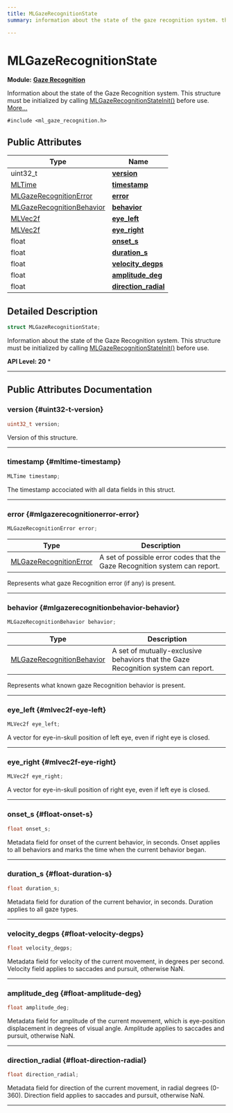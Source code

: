 ```yaml
---
title: MLGazeRecognitionState
summary: information about the state of the gaze recognition system. this structure must be initialized by calling mlgazerecognitionstateinit before use. 

---
```


# MLGazeRecognitionState

**Module:** **[Gaze Recognition](/api-ref/api/Modules/group___gaze_recognition/group___gaze_recognition.md)**



Information about the state of the Gaze Recognition system. This structure must be initialized by calling [MLGazeRecognitionStateInit()](/api-ref/api/Modules/group___gaze_recognition/group___gaze_recognition.md#void-mlgazerecognitionstateinit) before use.  [More...](#detailed-description)


`#include <ml_gaze_recognition.h>`

## Public Attributes

| Type           | Name           |
| -------------- | -------------- |
| uint32_t | **[version](/api-ref/api/Modules/group___gaze_recognition/group___gaze_recognition.md#uint32-t-version)**  |
| [MLTime](/api-ref/api/Modules/group___common/group___common.md#int64-t-mltime) | **[timestamp](/api-ref/api/Modules/group___gaze_recognition/group___gaze_recognition.md#mltime-timestamp)**  |
| [MLGazeRecognitionError](/api-ref/api/Modules/group___gaze_recognition/group___gaze_recognition.md#enums-mlgazerecognitionerror) | **[error](/api-ref/api/Modules/group___gaze_recognition/group___gaze_recognition.md#mlgazerecognitionerror-error)**  |
| [MLGazeRecognitionBehavior](/api-ref/api/Modules/group___gaze_recognition/group___gaze_recognition.md#enums-mlgazerecognitionbehavior) | **[behavior](/api-ref/api/Modules/group___gaze_recognition/group___gaze_recognition.md#mlgazerecognitionbehavior-behavior)**  |
| [MLVec2f](/api-ref/api/Modules/group___common/struct_m_l_vec2f.md) | **[eye_left](/api-ref/api/Modules/group___gaze_recognition/group___gaze_recognition.md#mlvec2f-eye-left)**  |
| [MLVec2f](/api-ref/api/Modules/group___common/struct_m_l_vec2f.md) | **[eye_right](/api-ref/api/Modules/group___gaze_recognition/group___gaze_recognition.md#mlvec2f-eye-right)**  |
| float | **[onset_s](/api-ref/api/Modules/group___gaze_recognition/group___gaze_recognition.md#float-onset-s)**  |
| float | **[duration_s](/api-ref/api/Modules/group___gaze_recognition/group___gaze_recognition.md#float-duration-s)**  |
| float | **[velocity_degps](/api-ref/api/Modules/group___gaze_recognition/group___gaze_recognition.md#float-velocity-degps)**  |
| float | **[amplitude_deg](/api-ref/api/Modules/group___gaze_recognition/group___gaze_recognition.md#float-amplitude-deg)**  |
| float | **[direction_radial](/api-ref/api/Modules/group___gaze_recognition/group___gaze_recognition.md#float-direction-radial)**  |

## Detailed Description

```cpp
struct MLGazeRecognitionState;
```

Information about the state of the Gaze Recognition system. This structure must be initialized by calling [MLGazeRecognitionStateInit()](/api-ref/api/Modules/group___gaze_recognition/group___gaze_recognition.md#void-mlgazerecognitionstateinit) before use. 




**API Level:
 20**
  * 




-----------
## Public Attributes Documentation

### version {#uint32-t-version}

```cpp
uint32_t version;
```


Version of this structure. 





-----------

### timestamp {#mltime-timestamp}

```cpp
MLTime timestamp;
```


The timestamp accociated with all data fields in this struct. 





-----------

### error {#mlgazerecognitionerror-error}

```cpp
MLGazeRecognitionError error;
```



| Type | Description |
|--|--|
| [MLGazeRecognitionError](/api-ref/api/Modules/group___gaze_recognition/group___gaze_recognition.md#enums-mlgazerecognitionerror) | A set of possible error codes that the Gaze Recognition system can report.  |


Represents what gaze Recognition error (if any) is present. 





-----------

### behavior {#mlgazerecognitionbehavior-behavior}

```cpp
MLGazeRecognitionBehavior behavior;
```



| Type | Description |
|--|--|
| [MLGazeRecognitionBehavior](/api-ref/api/Modules/group___gaze_recognition/group___gaze_recognition.md#enums-mlgazerecognitionbehavior) | A set of mutually-exclusive behaviors that the Gaze Recognition system can report.  |


Represents what known gaze Recognition behavior is present. 





-----------

### eye_left {#mlvec2f-eye-left}

```cpp
MLVec2f eye_left;
```


A vector for eye-in-skull position of left eye, even if right eye is closed. 





-----------

### eye_right {#mlvec2f-eye-right}

```cpp
MLVec2f eye_right;
```


A vector for eye-in-skull position of right eye, even if left eye is closed. 





-----------

### onset_s {#float-onset-s}

```cpp
float onset_s;
```


Metadata field for onset of the current behavior, in seconds. Onset applies to all behaviors and marks the time when the current behavior began. 





-----------

### duration_s {#float-duration-s}

```cpp
float duration_s;
```


Metadata field for duration of the current behavior, in seconds. Duration applies to all gaze types. 





-----------

### velocity_degps {#float-velocity-degps}

```cpp
float velocity_degps;
```


Metadata field for velocity of the current movement, in degrees per second. Velocity field applies to saccades and pursuit, otherwise NaN. 





-----------

### amplitude_deg {#float-amplitude-deg}

```cpp
float amplitude_deg;
```


Metadata field for amplitude of the current movement, which is eye-position displacement in degrees of visual angle. Amplitude applies to saccades and pursuit, otherwise NaN. 





-----------

### direction_radial {#float-direction-radial}

```cpp
float direction_radial;
```


Metadata field for direction of the current movement, in radial degrees (0-360). Direction field applies to saccades and pursuit, otherwise NaN. 





-----------

